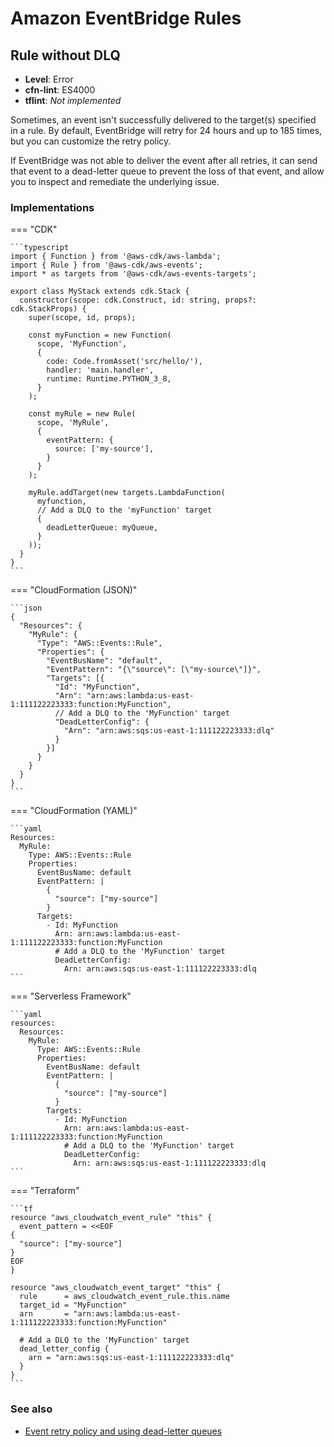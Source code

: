 Amazon EventBridge Rules
========================

## Rule without DLQ

* __Level__: Error
* __cfn-lint__: ES4000
* __tflint__: _Not implemented_

Sometimes, an event isn't successfully delivered to the target(s) specified in a rule. By default, EventBridge will retry for 24 hours and up to 185 times, but you can customize the retry policy.

If EventBridge was not able to deliver the event after all retries, it can send that event to a dead-letter queue to prevent the loss of that event, and allow you to inspect and remediate the underlying issue.

### Implementations

=== "CDK"

    ```typescript
    import { Function } from '@aws-cdk/aws-lambda';
    import { Rule } from '@aws-cdk/aws-events';
    import * as targets from '@aws-cdk/aws-events-targets';

    export class MyStack extends cdk.Stack {
      constructor(scope: cdk.Construct, id: string, props?: cdk.StackProps) {
        super(scope, id, props);

        const myFunction = new Function(
          scope, 'MyFunction',
          {
            code: Code.fromAsset('src/hello/'),
            handler: 'main.handler',
            runtime: Runtime.PYTHON_3_8,
          }
        );

        const myRule = new Rule(
          scope, 'MyRule',
          {
            eventPattern: {
              source: ['my-source'],
            }
          }
        );

        myRule.addTarget(new targets.LambdaFunction(
          myfunction,
          // Add a DLQ to the 'myFunction' target
          {
            deadLetterQueue: myQueue,
          }
        ));
      }
    }
    ```

=== "CloudFormation (JSON)"

    ```json
    {
      "Resources": {
        "MyRule": {
          "Type": "AWS::Events::Rule",
          "Properties": {
            "EventBusName": "default",
            "EventPattern": "{\"source\": [\"my-source\"]}",
            "Targets": [{
              "Id": "MyFunction",
              "Arn": "arn:aws:lambda:us-east-1:111122223333:function:MyFunction",
              // Add a DLQ to the 'MyFunction' target
              "DeadLetterConfig": {
                "Arn": "arn:aws:sqs:us-east-1:111122223333:dlq"
              }
            }]
          }
        }
      }
    }
    ```

=== "CloudFormation (YAML)"

    ```yaml
    Resources:
      MyRule:
        Type: AWS::Events::Rule
        Properties:
          EventBusName: default
          EventPattern: |
            {
              "source": ["my-source"]
            }
          Targets:
            - Id: MyFunction
              Arn: arn:aws:lambda:us-east-1:111122223333:function:MyFunction
              # Add a DLQ to the 'MyFunction' target
              DeadLetterConfig:
                Arn: arn:aws:sqs:us-east-1:111122223333:dlq
    ```

=== "Serverless Framework"

    ```yaml
    resources:
      Resources:
        MyRule:
          Type: AWS::Events::Rule
          Properties:
            EventBusName: default
            EventPattern: |
              {
                "source": ["my-source"]
              }
            Targets:
              - Id: MyFunction
                Arn: arn:aws:lambda:us-east-1:111122223333:function:MyFunction
                # Add a DLQ to the 'MyFunction' target
                DeadLetterConfig:
                  Arn: arn:aws:sqs:us-east-1:111122223333:dlq
    ```

=== "Terraform"

    ```tf
    resource "aws_cloudwatch_event_rule" "this" {
      event_pattern = <<EOF
    {
      "source": ["my-source"]
    }
    EOF
    }

    resource "aws_cloudwatch_event_target" "this" {
      rule      = aws_cloudwatch_event_rule.this.name
      target_id = "MyFunction"
      arn       = "arn:aws:lambda:us-east-1:111122223333:function:MyFunction"

      # Add a DLQ to the 'MyFunction' target
      dead_letter_config {
        arn = "arn:aws:sqs:us-east-1:111122223333:dlq"
      }
    }
    ```

### See also

* [Event retry policy and using dead-letter queues](https://docs.aws.amazon.com/eventbridge/latest/userguide/eb-rule-dlq.html)
